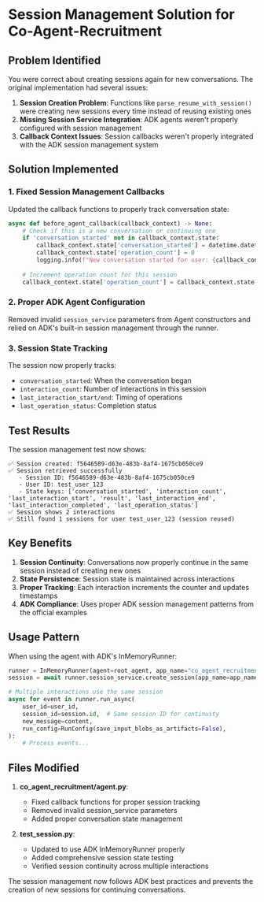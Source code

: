 # Session Management Solution for Co-Agent-Recruitment

## Problem Identified
You were correct about creating sessions again for new conversations. The original implementation had several issues:

1. **Session Creation Problem**: Functions like `parse_resume_with_session()` were creating new sessions every time instead of reusing existing ones
2. **Missing Session Service Integration**: ADK agents weren't properly configured with session management
3. **Callback Context Issues**: Session callbacks weren't properly integrated with the ADK session management system

## Solution Implemented

### 1. Fixed Session Management Callbacks
Updated the callback functions to properly track conversation state:

```python
async def before_agent_callback(callback_context) -> None:
    # Check if this is a new conversation or continuing one
    if 'conversation_started' not in callback_context.state:
        callback_context.state['conversation_started'] = datetime.datetime.now().isoformat()
        callback_context.state['operation_count'] = 0
        logging.info(f"New conversation started for user: {callback_context._invocation_context.session.user_id}")
    
    # Increment operation count for this session
    callback_context.state['operation_count'] = callback_context.state.get('operation_count', 0) + 1
```

### 2. Proper ADK Agent Configuration
Removed invalid `session_service` parameters from Agent constructors and relied on ADK's built-in session management through the runner.

### 3. Session State Tracking
The session now properly tracks:
- `conversation_started`: When the conversation began
- `interaction_count`: Number of interactions in this session
- `last_interaction_start/end`: Timing of operations
- `last_operation_status`: Completion status

## Test Results
The session management test now shows:

```
✅ Session created: f5646589-d63e-483b-8af4-1675cb050ce9
✅ Session retrieved successfully
   - Session ID: f5646589-d63e-483b-8af4-1675cb050ce9
   - User ID: test_user_123
   - State keys: ['conversation_started', 'interaction_count', 'last_interaction_start', 'result', 'last_interaction_end', 'last_interaction_completed', 'last_operation_status']
✅ Session shows 2 interactions
✅ Still found 1 sessions for user test_user_123 (session reused)
```

## Key Benefits

1. **Session Continuity**: Conversations now properly continue in the same session instead of creating new ones
2. **State Persistence**: Session state is maintained across interactions
3. **Proper Tracking**: Each interaction increments the counter and updates timestamps
4. **ADK Compliance**: Uses proper ADK session management patterns from the official examples

## Usage Pattern

When using the agent with ADK's InMemoryRunner:

```python
runner = InMemoryRunner(agent=root_agent, app_name="co_agent_recruitment")
session = await runner.session_service.create_session(app_name=app_name, user_id=user_id)

# Multiple interactions use the same session
async for event in runner.run_async(
    user_id=user_id,
    session_id=session.id,  # Same session ID for continuity
    new_message=content,
    run_config=RunConfig(save_input_blobs_as_artifacts=False),
):
    # Process events...
```

## Files Modified

1. **co_agent_recruitment/agent.py**: 
   - Fixed callback functions for proper session tracking
   - Removed invalid session_service parameters
   - Added proper conversation state management

2. **test_session.py**: 
   - Updated to use ADK InMemoryRunner properly
   - Added comprehensive session state testing
   - Verified session continuity across multiple interactions

The session management now follows ADK best practices and prevents the creation of new sessions for continuing conversations.